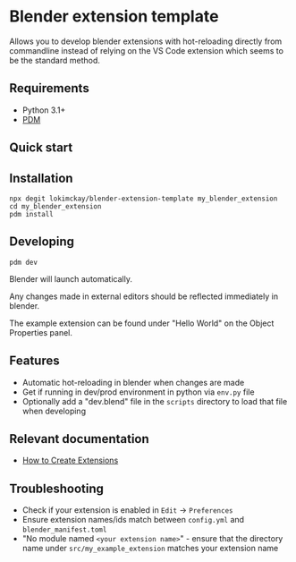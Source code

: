 # Blender extension template

Allows you to develop blender extensions with hot-reloading directly from commandline instead of relying on the VS Code extension which seems to be the standard method.

## Requirements

- Python 3.1+
- [PDM](https://pdm-project.org/en/latest/#installation)

## Quick start

## Installation

```shell
npx degit lokimckay/blender-extension-template my_blender_extension
cd my_blender_extension
pdm install
```

## Developing

```shell
pdm dev
```

Blender will launch automatically.

Any changes made in external editors should be reflected immediately in blender.

The example extension can be found under "Hello World" on the Object Properties panel.

## Features

- Automatic hot-reloading in blender when changes are made
- Get if running in dev/prod environment in python via `env.py` file
- Optionally add a "dev.blend" file in the `scripts` directory to load that file when developing

## Relevant documentation

- [How to Create Extensions](https://docs.blender.org/manual/en/latest/advanced/extensions/getting_started.html)

## Troubleshooting

- Check if your extension is enabled in `Edit` -> `Preferences`
- Ensure extension names/ids match between `config.yml` and `blender_manifest.toml`
- "No module named `<your extension name>`" - ensure that the directory name under `src/my_example_extension` matches your extension name
